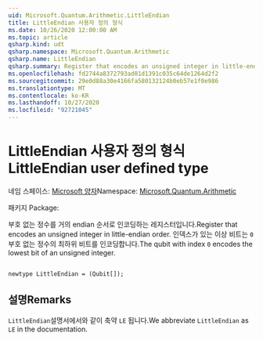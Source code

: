 ```yaml
---
uid: Microsoft.Quantum.Arithmetic.LittleEndian
title: LittleEndian 사용자 정의 형식
ms.date: 10/26/2020 12:00:00 AM
ms.topic: article
qsharp.kind: udt
qsharp.namespace: Microsoft.Quantum.Arithmetic
qsharp.name: LittleEndian
qsharp.summary: Register that encodes an unsigned integer in little-endian order. The qubit with index `0` encodes the lowest bit of an unsigned integer.
ms.openlocfilehash: fd2744a8372793ad01d1391c035c64de1264d2f2
ms.sourcegitcommit: 29e0d88a30e4166fa580132124b0eb57e1f0e986
ms.translationtype: MT
ms.contentlocale: ko-KR
ms.lasthandoff: 10/27/2020
ms.locfileid: "92721045"
---
```

# <a name="littleendian-user-defined-type"></a><span data-ttu-id="6bda3-102">LittleEndian 사용자 정의 형식</span><span class="sxs-lookup"><span data-stu-id="6bda3-102">LittleEndian user defined type</span></span>

<span data-ttu-id="6bda3-103">네임 스페이스: [Microsoft 양자](xref:Microsoft.Quantum.Arithmetic)</span><span class="sxs-lookup"><span data-stu-id="6bda3-103">Namespace: [Microsoft.Quantum.Arithmetic](xref:Microsoft.Quantum.Arithmetic)</span></span>

<span data-ttu-id="6bda3-104">패키지 [](https://nuget.org/packages/)</span><span class="sxs-lookup"><span data-stu-id="6bda3-104">Package: [](https://nuget.org/packages/)</span></span>


<span data-ttu-id="6bda3-105">부호 없는 정수를 거의 endian 순서로 인코딩하는 레지스터입니다.</span><span class="sxs-lookup"><span data-stu-id="6bda3-105">Register that encodes an unsigned integer in little-endian order.</span></span> <span data-ttu-id="6bda3-106">인덱스가 있는 이상 비트는 `0` 부호 없는 정수의 최하위 비트를 인코딩합니다.</span><span class="sxs-lookup"><span data-stu-id="6bda3-106">The qubit with index `0` encodes the lowest bit of an unsigned integer.</span></span>

```qsharp

newtype LittleEndian = (Qubit[]);
```



## <a name="remarks"></a><span data-ttu-id="6bda3-107">설명</span><span class="sxs-lookup"><span data-stu-id="6bda3-107">Remarks</span></span>

<span data-ttu-id="6bda3-108">`LittleEndian`설명서에서와 같이 축약 `LE` 됩니다.</span><span class="sxs-lookup"><span data-stu-id="6bda3-108">We abbreviate `LittleEndian` as `LE` in the documentation.</span></span>